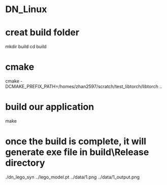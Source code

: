 # DN_Linux

# creat build folder
mkdir build
cd build
# cmake
cmake -DCMAKE_PREFIX_PATH=/homes/zhan2597/scratch/test_libtorch/libtorch ..
# build our application
make
# once the build is complete, it will generate exe file in build\Release directory
./dn_lego_syn ../lego_model.pt ../data/1.png ../data/1_output.png
